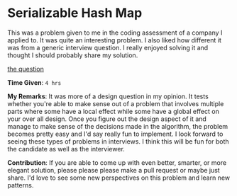 # Serializable Hash Map
This was a problem given to me in the coding assessment of a company I applied to. It was quite an interesting problem. I also liked how different it was from a generic interview question. I really enjoyed solving it and thought I should probably share my solution.

[the question](./question-in-text.md)

**Time Given**: `4 hrs`

**My Remarks**: It was more of a design question in my opinion. It tests whether you're able to make sense out of a problem that involves multiple parts where some have a local effect while some have a global effect on your over all design. Once you figure out the design aspect of it and manage to make sense of the decisions made in the algorithm, the problem becomes pretty easy and I'd say really fun to implement. I look forward to seeing these types of problems in interviews. I think this will be fun for both the candidate as well as the interviewer.

**Contribution**: If you are able to come up with even better, smarter, or more elegant solution, please please please make a pull request or maybe just share. I'd love to see some new perspectives on this problem and learn new patterns.